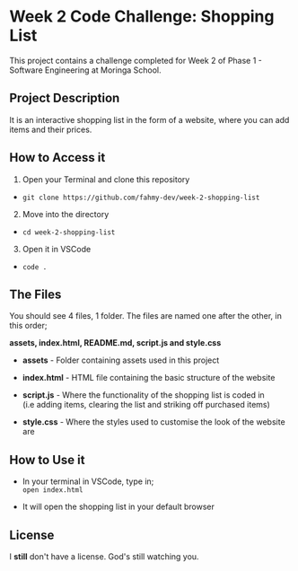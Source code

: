 # Week 2 Code Challenge: Shopping List
This project contains a challenge completed for Week 2 of Phase 1 - Software Engineering at Moringa School.

## Project Description
It is an interactive shopping list in the form of a website, where you can add items and their prices.

## How to Access it
1. Open your Terminal and clone this repository
- `git clone https://github.com/fahmy-dev/week-2-shopping-list`

2. Move into the directory
- `cd week-2-shopping-list`

3. Open it in VSCode
- `code .`

## The Files
You should see 4 files, 1 folder.
The files are named one after the other, in this order;<br> 

**assets, index.html, README.md, script.js and style.css**

- **assets** - Folder containing assets used in this project

- **index.html** - HTML file containing the basic structure of the website

- **script.js** - Where the functionality of the shopping list is coded in  
(i.e adding items, clearing the list and striking off purchased items)   

- **style.css** - Where the styles used to customise the look of the website are

## How to Use it
- In your terminal in VSCode, type in;  
`open index.html`

- It will open the shopping list in your default browser

## License
I **still** don't have a license. God's still watching you.
